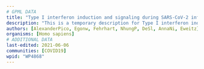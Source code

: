 ```yaml
---
# GPML DATA
title: "Type I interferon induction and signaling during SARS-CoV-2 infection"
description: "This is a temporary description for Type I interferon induction and signaling during SARS-CoV-2 infection"
authors: [AlexanderPico, Egonw, Fehrhart, NhungP, DeSl, AnnaNi, Eweitz]
organisms: [Homo sapiens]
# ADDITIONAL DATA
last-edited: 2021-06-06
communities: [COVID19]
wpid: "WP4868"
---
```

